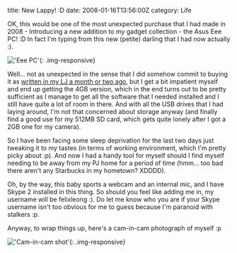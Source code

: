 title: New Lappy! :D
date: 2008-01-16T13:56:00Z
category: Life

OK, this would be one of the most unexpected purchase that I had made in 2008 - Introducing a new addition to my gadget collection - the Asus Eee PC! :D In fact I'm typing from this new (petite) darling that I had now actually :).

!['Eee PC'](http://img.photobucket.com/albums/v95/seh_hui/photo/070116/P1040137.jpg){: .img-responsive}

Well… not as unexpected in the sense that I did somehow commit to buying it as [written in my LJ a month or two ago]({filename}/blog/2007/gadgets-for-2008.md), but I get a bit impatient myself and end up getting the 4GB version, which in the end turns out to be pretty sufficient as I manage to get all the software that I needed installed and I still have quite a lot of room in there. And with all the USB drives that I had laying around, I'm not that concerned about storage anyway (and finally find a good use for my 512MB SD card, which gets quite lonely after I got a 2GB one for my camera).

So I have been facing some sleep deprivation for the last two days just tweaking it to my tastes (in terms of working environment, which I'm pretty picky about :p). And now I had a handy tool for myself should I find myself needing to be away from my PJ home for a period of time (hmm… too bad there aren't any Starbucks in my hometown? XDDDD).

Oh, by the way, this baby sports a webcam and an internal mic, and I have Skype 2 installed in this thing. So should you feel like adding me in, my username will be felixleong :). Do let me know who you are if your Skype username isn't too obvious for me to guess because I'm paranoid with stalkers :p.

Anyway, to wrap things up, here's a cam-in-cam photograph of myself :p

!['Cam-in-cam shot'](http://img.photobucket.com/albums/v95/seh_hui/photo/070116/P1040138.jpg){: .img-responsive}
